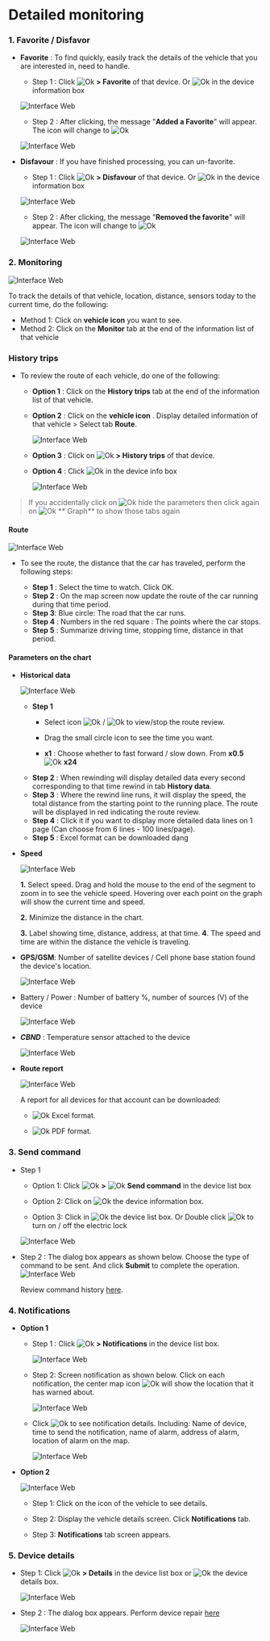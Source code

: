#  Detailed monitoring

### 1. Favorite / Disfavor

* **Favorite** : To find quickly, easily track the details of the vehicle that you are interested in, need to handle.
    * Step 1 :  Click  <span class="icon-left ">![Ok](/docs/assets/images/web-interface/icon/SVG/ellipsis-v.svg) **> Favorite** of that device.
    Or  <span class="icon-left ">![Ok](/docs/assets/images/web-interface/icon/SVG/star.svg) in the device information box

    <span style="display:block;text-align:left">![Interface Web](/docs/assets/images//web-english/map/favourite.png)

    * Step 2 : After clicking, the message "**Added a Favorite**" will appear. The icon will change to  <span class="icon-left svg-filter-blue">![Ok](/docs/assets/images/web-interface/icon/SVG/star1.svg)

    <span style="display:block;text-align:left">![Interface Web](/docs/assets/images//web-english/map/favourite-2.png)

* **Disfavour** : If you have finished processing, you can un-favorite.

    * Step 1 :  Click  <span class="icon-left ">![Ok](/docs/assets/images/web-interface/icon/SVG/ellipsis-v.svg) **> Disfavour** of that device.
    Or  <span class="icon-left svg-filter-blue">![Ok](/docs/assets/images/web-interface/icon/SVG/star1.svg) in the device information box

    <span style="display:block;text-align:left">![Interface Web](/docs/assets/images//web-english/map/disfavourite.png)

    * Step 2 : After clicking, the message "**Removed the favorite**" will appear. The icon will change to <span class="icon-left ">![Ok](/docs/assets/images/web-interface/icon/SVG/star.svg)

    <span style="display:block;text-align:left">![Interface Web](/docs/assets/images//web-english/map/disfavourite-2.png)


### 2. Monitoring

<span style="display:block;text-align:left">![Interface Web](/docs/assets/images/web-english/map/monitor.png)

To track the details of that vehicle, location, distance, sensors today to the current time, do the following:
- Method 1: Click on **vehicle icon** you want to see.
- Method 2: Click on the **Monitor** tab at the end of the information list of that vehicle


### History trips 

- To review the route of each vehicle, do one of the following:
  
  - **Option 1** : Click on the **History trips** tab at the end of the information list of that vehicle.
  - **Option 2** : Click on the **vehicle icon** . Display detailed information of that vehicle > Select tab **Route**.

    <span style="display:block;text-align:left">![Interface Web](/docs/assets/images/web-english/map/route-history.png)

  - **Option 3** : Click on <span class="icon-left ">![Ok](/docs/assets/images/web-interface/icon/SVG/ellipsis-v.svg) **> History trips** of that device.

  - **Option 4** : Click <span class="icon-left ">![Ok](/docs/assets/images/web-interface/icon/SVG/route.svg) in the device info box

    <span style="display:block;text-align:left">![Interface Web](/docs/assets/images/web-english/map/route-en.png)



> If you accidentally click on <span class="icon-left svg-filter-tick">![Ok](/docs/assets/images/web-interface/icon/SVG/icons8-close-window.svg) hide the parameters then click again on <span class="icon-left svg-filter-tick">![Ok](/docs/assets/images/web-interface/icon/SVG/chart-line.svg) ** Graph** to show those tabs again
 
<div id="route">
</div>

#### Route
  
<span style="display:block;text-align:left">![Interface Web](/docs/assets/images/web-english/map/history-1.png)

- To see the route, the distance that the car has traveled, perform the following steps:

  - **Step 1** : Select the time to watch. Click OK.
  - **Step 2** : On the map screen now update the route of the car running during that time period.
  - **Step 3**: Blue circle: The road that the car runs.
  - **Step 4** : Numbers in the red square : The points where the car stops.
  - **Step 5** : Summarize driving time, stopping time, distance in that period.

#### Parameters on the chart

* **Historical data**

    <span style="display:block;text-align:left">![Interface Web](/docs/assets/images/web-english/map/data-history.png)

  - **Step 1**
    - Select icon <span class="icon-left">![Ok](/docs/assets/images/web-interface/icon/SVG/icons8-circled-play.svg) / <span class="icon-left">![Ok](/docs/assets/images/web-interface/icon/SVG/icons8-pause-button.svg) to view/stop the route review.

    - Drag the small circle icon to see the time you want.

    - **x1** : Choose whether to fast forward / slow down. From **x0.5** <span class="icon-left svg-filter-serch">![Ok](/docs/assets/images/web-interface/icon/SVG/arrow-right.svg) **x24**
  - **Step 2** : When rewinding will display detailed data every second corresponding to that time rewind in tab **History data**.
  - **Step 3** : Where the rewind line runs, it will display the speed, the total distance from the starting point to the running place. The route will be displayed in red indicating the route review.
  - **Step 4** : Click it if you want to display more detailed data lines on 1 page (Can choose from 6 lines - 100 lines/page).
  - **Step 5** : Excel format can be downloaded dạng

* **Speed**
   
    <span style="display:block;text-align:left">![Interface Web](/docs/assets/images/web-interface/map/speed.png)

    **1.** Select speed. Drag and hold the mouse to the end of the segment to zoom in to see the vehicle speed. Hovering over each point on the graph will show the current time and speed.

    **2.** Minimize the distance in the chart.

    **3.** Label showing time, distance, address, at that time.
    **4**. The speed and time are within the distance the vehicle is traveling.
     
* **GPS/GSM**: Number of satellite devices / Cell phone base station found the device's location.
    
    <span style="display:block;text-align:left">![Interface Web](/docs/assets/images/web-interface/map/route-gps-gsm.png)

* Battery / Power : Number of battery %, number of sources (V) of the device
    
    <span style="display:block;text-align:left">![Interface Web](/docs/assets/images/web-interface/map/route-pin.png)

* ***CBND*** : Temperature sensor attached to the device
     
    <span style="display:block;text-align:left">![Interface Web](/docs/assets/images/web-interface/map/cbnd.png)
    
* **Route report**

    <span class="icon-left4 ">![Interface Web](/docs/assets/images//web-english/map/report-route.png)

    A report for all devices for that account can be downloaded:

    * <span class="icon-left svg-filter-circlegreen">![Ok](/docs/assets/images/web-interface/icon/SVG/file-excel1.svg) Excel format.

    *  <span class="icon-left svg-filter-circlered">![Ok](/docs/assets/images/web-interface/icon/SVG/file-pdf1.svg) PDF format.

### 3. Send command

* Step 1

    * Option 1: Click <span class="icon-left svg-filter-info">![Ok](/docs/assets/images/web-interface/icon/SVG/ellipsis-v.svg)  **>**   <span class="icon-left svg-filter-info">![Ok](/docs/assets/images/web-interface/icon/SVG/terminal.svg) **Send command** in the device list box

    * Option 2: Click on <span class="icon-left svg-filter-info">![Ok](/docs/assets/images/web-interface/icon/SVG/terminal.svg) the device information box.

    * Option 3: Click in <span class="icon-left svg-filter-info">![Ok](/docs/assets/images/web-interface/icon/SVG/power-off.svg) the device list box. Or Double click <span class="icon-left svg-filter-info">![Ok](/docs/assets/images/web-interface/icon/SVG/power-off.svg) to turn on / off the electric lock

     <span style="display:block;text-align:left">![Interface Web](/docs/assets/images//web-english/map/send-command.png)

* Step 2 : The dialog box appears as shown below. Choose the type of command to be sent. And click **Submit** to complete the operation.
    <span class="icon-left4 ">![Interface Web](/docs/assets/images//web-english/map/send-command-2.png)

    Review command history [here](modules/web-interface/devices/send-the-device-command/).
### 4. Notifications

* **Option 1** 

    * Step 1 : Click <span class="icon-left svg-filter-info">![Ok](/docs/assets/images/web-interface/icon/SVG/ellipsis-v.svg) **> Notifications** in the device list box.

        <span class="icon-left4 ">![Interface Web](/docs/assets/images//web-english/map/notification.png)

    * Step 2: Screen notification as shown below. Click on each notification, the center map icon  <span class="icon-left svg-filter-circlered">![Ok](/docs/assets/images/web-interface/icon/SVG//plus1.svg) will show the location that it has warned about.

        <span style="display:block;text-align:left">![Interface Web](/docs/assets/images//web-english/map/notification-2.png)

    * Click <span class="icon-left svg-filter-info">![Ok](/docs/assets/images/web-interface/icon/SVG/info-circle.svg) to see notification details. Including: Name of device, time to send the notification, name of alarm, address of alarm, location of alarm on the map.

        <span style="display:block;text-align:left">![Interface Web](/docs/assets/images//web-english/map/notification-3.png)

* **Option 2** 

    <span style="display:block;text-align:left">![Interface Web](/docs/assets/images//web-english/map/notification-1.png)

    * Step 1: Click on the icon of the vehicle to see details.

    * Step 2: Display the vehicle details screen. Click **Notifications** tab.

    * Step 3: **Notifications** tab screen appears.

### 5. Device details

* Step 1: Click <span class="icon-left svg-filter-info">![Ok](/docs/assets/images/web-interface/icon/SVG/ellipsis-v.svg) **> Details** in the device list box or <span class="icon-left svg-filter-info">![Ok](/docs/assets/images/web-interface/icon/SVG/file-alt.svg) the device details box.

    <span style="display:block;text-align:left">![Interface Web](/docs/assets/images//web-english/map/edit-device.png)

* Step 2 : The dialog box appears. Perform device repair [here](modules/web-interface/devices/edit-device/#suathietbi) <div id="suathietbi">

    <span style="display:block;text-align:left">![Interface Web](/docs/assets/images//web-english/map/edit-device-2.png)


